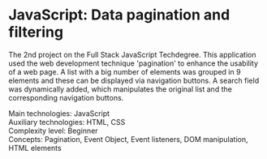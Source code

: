 # JavaScript: Data pagination and filtering
 The 2nd project on the Full Stack JavaScript Techdegree. This application used the web development technique 'pagination' to enhance the usability of a web page. A list with a big number of elements was grouped in 9 elements and these can be displayed via navigation buttons. A search field was dynamically added, which manipulates the original list and the corresponding navigation buttons.

 Main technologies: JavaScript<br>
 Auxiliary technologies: HTML, CSS<br>
 Complexity level: Beginner<br>
 Concepts: Pagination, Event Object, Event listeners, DOM manipulation, HTML elements<br>
